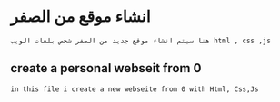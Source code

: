 # انشاء موقع من الصفر 
	هنا سيتم انشاء موقع جديد من الصفر شخص بلغات الويب html , css ,js

## create a personal webseit from 0 
 
	in this file i create a new webseite from 0 with Html, Css,Js
